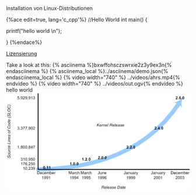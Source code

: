 #
Installation von Linux-Distributionen

{%ace edit=true, lang='c_cpp'%}
//Hello World
int main() {

printf("hello world \n");

}
{%endace%}

[Lizensierung](./open-source-lizensierung.md)

Take a look at this:
{% asciinema %}bxwffohsczswrxie2z3y9ex3n{% endasciinema %}
{% asciinema_local %}../asciinema/demo.json{% endasciinema_local %}
{% video width="740" %} ../videos/ahrs.mp4{% endvideo %}
{% video width="740" %} ../videos/out.ogv{% endvideo %}
hello world
![](/images/kernel_versions_sloc.jpg)